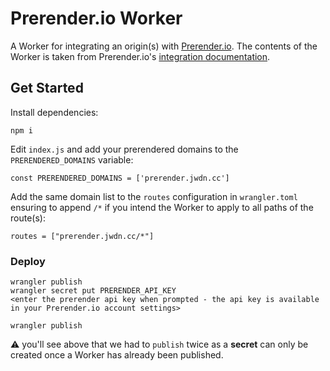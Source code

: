 # Prerender.io Worker

A Worker for integrating an origin(s) with [Prerender.io](https://prerender.io).
The contents of the Worker is taken from Prerender.io's [integration documentation](https://docs.prerender.io/docs/24-cloudflare).

## Get Started

Install dependencies:

```
npm i
```

Edit `index.js` and add your prerendered domains to the `PRERENDERED_DOMAINS` variable:

```
const PRERENDERED_DOMAINS = ['prerender.jwdn.cc']
```

Add the same domain list to the `routes` configuration in `wrangler.toml` ensuring to append `/*` if you intend the Worker to apply to all paths of the route(s):

```
routes = ["prerender.jwdn.cc/*"]
```

### Deploy

```
wrangler publish
wrangler secret put PRERENDER_API_KEY
<enter the prerender api key when prompted - the api key is available in your Prerender.io account settings>

wrangler publish
```

⚠️ you'll see above that we had to `publish` twice as a **secret** can only be created once a Worker has already been published.
